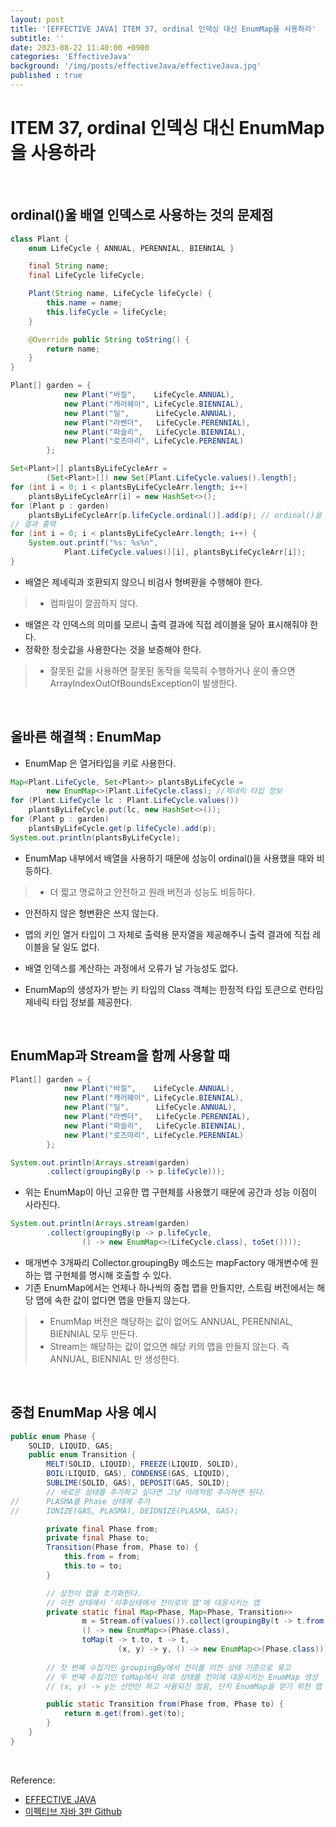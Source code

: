 ```yaml
---
layout: post
title: '[EFFECTIVE JAVA] ITEM 37, ordinal 인덱싱 대신 EnumMap을 사용하라'
subtitle: ''
date: 2023-08-22 11:40:00 +0900
categories: 'EffectiveJava'
background: '/img/posts/effectiveJava/effectiveJava.jpg'
published : true
---
```


# ITEM 37, ordinal 인덱싱 대신 EnumMap을 사용하라

<br>

## ordinal()울 배열 인덱스로 사용하는 것의 문제점

```java
class Plant {
    enum LifeCycle { ANNUAL, PERENNIAL, BIENNIAL }

    final String name;
    final LifeCycle lifeCycle;

    Plant(String name, LifeCycle lifeCycle) {
        this.name = name;
        this.lifeCycle = lifeCycle;
    }

    @Override public String toString() {
        return name;
    }
}
```

```java
Plant[] garden = {
            new Plant("바질",    LifeCycle.ANNUAL),
            new Plant("캐러웨이", LifeCycle.BIENNIAL),
            new Plant("딜",      LifeCycle.ANNUAL),
            new Plant("라벤더",   LifeCycle.PERENNIAL),
            new Plant("파슬리",   LifeCycle.BIENNIAL),
            new Plant("로즈마리", LifeCycle.PERENNIAL)
        };
```

```java
Set<Plant>[] plantsByLifeCycleArr =
        (Set<Plant>[]) new Set[Plant.LifeCycle.values().length];
for (int i = 0; i < plantsByLifeCycleArr.length; i++)
    plantsByLifeCycleArr[i] = new HashSet<>();
for (Plant p : garden)
    plantsByLifeCycleArr[p.lifeCycle.ordinal()].add(p); // ordinal()을 배열 인덱스로 사용
// 결과 출력
for (int i = 0; i < plantsByLifeCycleArr.length; i++) {
    System.out.printf("%s: %s%n",
            Plant.LifeCycle.values()[i], plantsByLifeCycleArr[i]);
}
```

- 배열은 제네릭과 호환되지 않으니 비검사 형벼환을 수행해야 한다.
> - 컴파일이 깔끔하지 않다.
- 배열은 각 인덱스의 의미를 모르니 출력 결과에 직접 레이블을 달아 표시해줘야 한다. 
- 정확한 정숫값을 사용한다는 것을 보증해야 한다.
> - 잘못된 값을 사용하면 잘못된 동작을 묵묵히 수행하거나 운이 좋으면 ArrayIndexOutOfBoundsException이 발생한다. 

<br>

## 올바른 해결책 : EnumMap
- EnumMap 은 열거타입을 키로 사용한다.

```java
Map<Plant.LifeCycle, Set<Plant>> plantsByLifeCycle =
        new EnumMap<>(Plant.LifeCycle.class); //제네릭 타입 정보
for (Plant.LifeCycle lc : Plant.LifeCycle.values())
    plantsByLifeCycle.put(lc, new HashSet<>());
for (Plant p : garden)
    plantsByLifeCycle.get(p.lifeCycle).add(p);
System.out.println(plantsByLifeCycle);
```
- EnumMap 내부에서 배열을 사용하기 때문에 성능이 ordinal()을 사용했을 때와 비등하다.
> - 더 짧고 명료하고 안전하고 원래 버전과 성능도 비등하다.
- 안전하지 않은 형변환은 쓰지 않는다.
- 맵의 키인 열거 타입이 그 자체로 출력용 문자열을 제공해주니 출력 결과에 직접 레이블을 달 일도 없다.
- 배열 인덱스를 계산하는 과정에서 오류가 날 가능성도 없다.

- EnumMap의 생성자가 받는 키 타입의 Class 객체는 한정적 타입 토큰으로 런타임 제네릭 타입 정보를 제공한다. 

<br>

## EnumMap과 Stream을 함께 사용할 때

```java
Plant[] garden = {
            new Plant("바질",    LifeCycle.ANNUAL),
            new Plant("캐러웨이", LifeCycle.BIENNIAL),
            new Plant("딜",      LifeCycle.ANNUAL),
            new Plant("라벤더",   LifeCycle.PERENNIAL),
            new Plant("파슬리",   LifeCycle.BIENNIAL),
            new Plant("로즈마리", LifeCycle.PERENNIAL)
        };
```

```java
System.out.println(Arrays.stream(garden)
        .collect(groupingBy(p -> p.lifeCycle)));
```

- 위는 EnumMap이 아닌 고유한 맵 구현체를 사용했기 때문에 공간과 성능 이점이 사라진다. 

```java
System.out.println(Arrays.stream(garden)
        .collect(groupingBy(p -> p.lifeCycle,
                () -> new EnumMap<>(LifeCycle.class), toSet())));
```

- 매개변수 3개짜리 Collector.groupingBy 메소드는 mapFactory 매개변수에 원하는 맵 구현체를 명시해 호출할 수 있다. 
- 기존 EnumMap에서는 언제나 하나씩의 중첩 맵을 만들지만, 스트림 버전에서는 해당 맵에 속한 값이 없다면 맵을 만들지 않는다.
> - EnumMap 버전은 해당하는 값이 없어도 ANNUAL, PERENNIAL, BIENNIAL 모두 만든다.
> - Stream는 해당하는 값이 없으면 해당 키의 맵을 만들지 않는다. 즉 ANNUAL, BIENNIAL 만 생성한다.

<br >

## 중첩 EnumMap 사용 예시

```java
public enum Phase {
    SOLID, LIQUID, GAS;
    public enum Transition {
        MELT(SOLID, LIQUID), FREEZE(LIQUID, SOLID),
        BOIL(LIQUID, GAS), CONDENSE(GAS, LIQUID),
        SUBLIME(SOLID, GAS), DEPOSIT(GAS, SOLID);
        // 새로운 상태를 추가하고 싶다면 그냥 아래처럼 추가하면 된다. 
//      PLASMA를 Phase 상태에 추가
//      IONIZE(GAS, PLASMA), DEIONIZE(PLASMA, GAS);

        private final Phase from;
        private final Phase to;
        Transition(Phase from, Phase to) {
            this.from = from;
            this.to = to;
        }

        // 상전이 맵을 초기화한다.
        // 이전 상태에서 '이후상태에서 전이로의 맵'에 대응시키는 맵
        private static final Map<Phase, Map<Phase, Transition>>
                m = Stream.of(values()).collect(groupingBy(t -> t.from,
                () -> new EnumMap<>(Phase.class),
                toMap(t -> t.to, t -> t,
                        (x, y) -> y, () -> new EnumMap<>(Phase.class))));
        
        // 첫 번째 수집기인 groupingBy에서 전이를 이전 상태 기준으로 묶고
        // 두 번째 수집기인 toMap에서 이후 상태를 전이에 대응시키는 EnumMap 생성
        // (x, y) -> y는 선언만 하고 사용되진 않음, 단지 EnumMap을 얻기 위한 맵 팩터리

        public static Transition from(Phase from, Phase to) {
            return m.get(from).get(to);
        }
    }
}
```

<br>

Reference:

- [EFFECTIVE JAVA](https://front.wemakeprice.com/product/121854081?search_keyword=%25EC%259D%25B4%25ED%258E%2599%25ED%258B%25B0%25EB%25B8%258C%2520%25EC%259E%2590%25EB%25B0%2594&_service=5&_no=1)
- [이펙티브 자바 3판 Github](https://github.com/WegraLee/effective-java-3e-source-code)
